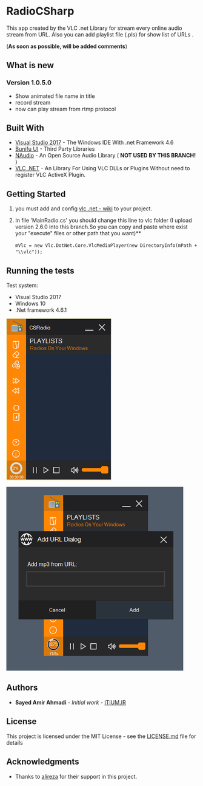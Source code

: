 # RadioCSharp

This app created by the VLC .net Library for stream every online audio stream from URL. Also you can add playlist file (.pls) for show list of URLs .

(**As soon as possible, will be added comments**)

## What is new ##
### Version 1.0.5.0 ###

 - Show animated file name in title
 - record stream
 - now can play stream from rtmp protocol

## Built With

* [Visual Studio 2017](https://www.visualstudio.com/) - The Windows IDE With .net Framework 4.6 
* [ Bunifu UI](https://devtools.bunifu.co.ke/) - Third Party Libraries
* [NAudio](https://github.com/naudio/NAudio) - An Open Source Audio Library ( **NOT USED BY THIS BRANCH!** )
* [VLC .NET](https://github.com/ZeBobo5/Vlc.DotNet) - An Library For Using VLC DLLs or Plugins Without need to register VLC ActiveX Plugin. 

## Getting Started

1.  you must add and config [vlc .net - wiki](https://github.com/ZeBobo5/Vlc.DotNet/wiki) to your project.
 
2. In file 'MainRadio.cs' you should change this line to vlc folder (I upload version 2.6.0 into this branch.So you can copy and paste where exist your "execute" files or other path that you want)**

	 `mVlc = new Vlc.DotNet.Core.VlcMediaPlayer(new DirectoryInfo(mPath + "\\vlc"));` 

## Running the tests

Test system:

* Visual Studio 2017
* Windows 10
* .Net framework 4.6.1 

![First Page](https://raw.githubusercontent.com/c0mm4nDer/RadioCSharp/ver_1.0.5.0_vlc/RadioCSharp/Snapshots/s1.PNG)

![Add URLs](https://raw.githubusercontent.com/c0mm4nDer/RadioCSharp/ver_1.0.5.0_vlc/RadioCSharp/Snapshots/s2.PNG)


## Authors

* **Sayed Amir Ahmadi** - *Initial work* - [ITIUM.IR](http://itium.ir)


## License

This project is licensed under the MIT License - see the [LICENSE.md](https://github.com/c0mm4nDer/RadioCSharp/blob/ver_1.0.5.0_vlc/RadioCSharp/LICENSE.TXT) file for details

## Acknowledgments

* Thanks to [alireza](https://github.com/alireza6677) for their support in this project.


